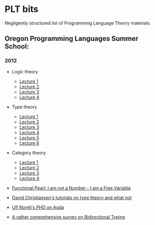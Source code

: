 # PLT bits

Negligently structured list of Programming Language Theory materials.
## Oregon Programming Languages Summer School:
### 2012
- Logic theory
  - [Lecture 1](https://www.youtube.com/watch?v=YRu7Xi-mNK8)
  - [Lecture 2](https://www.youtube.com/watch?v=JzIAEv8fN88)
  - [Lecture 3](https://www.youtube.com/watch?v=nw0JAF79gYI)
  - [Lecture 4](https://www.youtube.com/watch?v=_XtflAEN6aA)
- Type theory
  - [Lecture 1](https://www.youtube.com/watch?v=ev7AYsLljxk)
  - [Lecture 2](https://www.youtube.com/watch?v=3JHTb6b1to8)
  - [Lecture 3](https://www.youtube.com/watch?v=wJLTE8rnqH0)
  - [Lecture 4](https://www.youtube.com/watch?v=P6YUm_E6rRA)
  - [Lecture 5](https://www.youtube.com/watch?v=wnHp5F9RDPI)
  - [Lecture 6](https://www.youtube.com/watch?v=glv3X4PfrEc)
- Category theory
  - [Lecture 1](https://www.youtube.com/watch?v=ZKmodCApZwk)
  - [Lecture 2](https://www.youtube.com/watch?v=TQYjekxqw-Q)
  - [Lecture 3](https://www.youtube.com/watch?v=BOynNljjbeg)
  - [Lecture 4](https://www.youtube.com/watch?v=8fZmdhLLgs4)

- [Functional Pearl: I am not a Number - I am a Free Variable](http://docshare02.docshare.tips/files/25357/253574595.pdf)
- [David Christiansen's tutorials on type theory and what not](http://www.davidchristiansen.dk/tutorials/)
- [Ulf Norell's PHD on Agda](http://www.cse.chalmers.se/~ulfn/papers/thesis.pdf)
- [A rather comprehensive survey on Bidirectional Typing](https://www.cl.cam.ac.uk/~nk480/bidir-survey.pdf)
